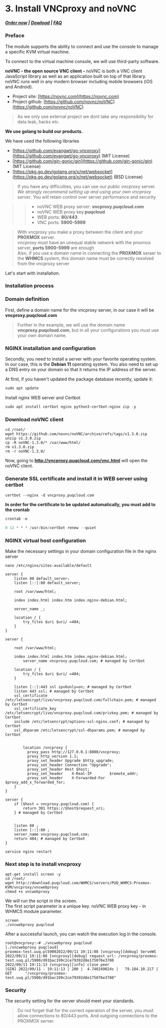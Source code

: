 # 3. Install VNCproxy and noVNC

#####  [Order now](https://puqcloud.com/index.php?rp=/store/whmcs-module-proxmox-kvm) | [Dowload](https://download.puqcloud.com/WHMCS/servers/PUQ_WHMCS-Proxmox-KVM/) | [FAQ](https://faq.puqcloud.com/)

### Preface

The module supports the ability to connect and use the console to manage a specific KVM virtual machine.

To connect to the virtual machine console, we will use third-party software.

**noVNC - the open source VNC client -** noVNC is both a VNC client JavaScript library as well as an application built on top of that library. noVNC runs well in any modern browser including mobile browsers (iOS and Android).

- Project site: [https://novnc.com](https://novnc.com)
- Project github: [https://github.com/novnc/noVNC](https://github.com/novnc/noVNC)

>As we only use external project we dont take any responsibility for data leak, hacks etc.

**We use golang to build our products.**

We have used the following libraries

- [https://github.com/evangwt/go-vncproxy](https://github.com/evangwt/go-vncproxy) (MIT License)
- [https://github.com/gin-gonic/gin](https://github.com/gin-gonic/gin) (MIT License)
- [https://pkg.go.dev/golang.org/x/net/websocket](https://pkg.go.dev/golang.org/x/net/websocket) (BSD License)

>If you have any difficulties, you can use our public vncproxy server. *We strongly recommend setting up and using your own vncproxy server*. You will retain control over server performance and security

>> - noVNC WEB proxy server: **vncproxy.puqcloud.com** 
>> - noVNC WEB proxy key:**puqcloud** 
>> - WEB ports: **80/443** 
>> - VNC ports: **5900-5999** 

>With vncproxy you make a proxy between the client and your **PROXMOX** server.  
vncproxy must have an unequal stable network with the proxmox server, **ports 5900-5999** are enough  
Also, if you use a domain name in connecting the **PROXMOX** seraer to the **WHMCS** system, this domain name must be correctly resolved from the vncproxy server  

Let's start with installation.

### Installation process

### Domain definition

First, define a domain name for the vncproxy server, in our case it will be **vncproxy.puqcloud.com**

>Further in the example, we will use the domain name **vncproxy.puqcloud.com**, but in all your configurations you must use your own domain name.

####  

### NGINX installation and configuration

Secondly, you need to install a server with your favorite operating system. In our case, this is the **Debian 11** operating system. You also need to set up a DNS entry on your domain so that it returns the IP address of the server.

At first, if you haven't updated the package database recently, update it:

```Powershell
sudo apt update
```

Install nginx WEB server and Certbot

```Powershell
sudo apt install certbot nginx python3-certbot-nginx zip -y
```

####  

### Download noVNC client

```
cd /root/
wget https://github.com/novnc/noVNC/archive/refs/tags/v1.3.0.zip
unzip v1.3.0.zip 
cp -R noVNC-1.3.0/* /var/www/html/
rm v1.3.0.zip
rm -r noVNC-1.3.0/
```

Now, going to **http://vncproxy.puqcloud.com/vnc.html** will open the noVNC client.

#####  

### Generate SSL certificate and install it in WEB server using certbot

```shell
certbot --nginx -d vncproxy.puqcloud.com
```

**In order for the certificate to be updated automatically, you must add to the crontab**

```Powershell
crontab -e
```

```Powershell
0 12 * * * /usr/bin/certbot renew --quiet
```

### NGINX virtual host configuration

Make the necessary settings in your domain configuration file in the nginx server

```shell
nano /etc/nginx/sites-available/default
```

```Nginx
server {
	listen 80 default_server;
	listen [::]:80 default_server;

	root /var/www/html;

	index index.html index.htm index.nginx-debian.html;

	server_name _;

	location / {
		try_files $uri $uri/ =404;
	}
}

server {

	root /var/www/html;

	index index.html index.htm index.nginx-debian.html;
        server_name vncproxy.puqcloud.com; # managed by Certbot

	location / {
		try_files $uri $uri/ =404;
	}

    listen [::]:443 ssl ipv6only=on; # managed by Certbot
    listen 443 ssl; # managed by Certbot
    ssl_certificate /etc/letsencrypt/live/vncproxy.puqcloud.com/fullchain.pem; # managed by Certbot
    ssl_certificate_key /etc/letsencrypt/live/vncproxy.puqcloud.com/privkey.pem; # managed by Certbot
    include /etc/letsencrypt/options-ssl-nginx.conf; # managed by Certbot
    ssl_dhparam /etc/letsencrypt/ssl-dhparams.pem; # managed by Certbot


        location /vncproxy {
          proxy_pass http://127.0.0.1:8080/vncproxy;
          proxy_http_version 1.1;
          proxy_set_header Upgrade $http_upgrade;
          proxy_set_header Connection "Upgrade";
          proxy_set_header Host $host;
          proxy_set_header    X-Real-IP        $remote_addr;
          proxy_set_header    X-Forwarded-For  $proxy_add_x_forwarded_for;
    }
}

server {
    if ($host = vncproxy.puqcloud.com) {
        return 301 https://$host$request_uri;
    } # managed by Certbot


	listen 80 ;
	listen [::]:80 ;
    server_name vncproxy.puqcloud.com;
    return 404; # managed by Certbot
}
```

```shell
service nginx restart
```

### Next step is to install vncproxy

```
apt-get install screen -y
cd /root/
wget http://download.puqcloud.com/WHMCS/servers/PUQ_WHMCS-Proxmox-KVM/vncproxy/vncwebproxy
chmod +x vncwebproxy 
```

We will run the script in the screen.  
The first script parameter is a unique key. noVNC WEB proxy key - in WHMCS module parameter.

```
screen
./vncwebproxy puqcloud
```

After a successful launch, you can watch the execution log in the console.

```shell
root@vncproxy:~# ./vncwebproxy puqcloud
[./vncwebproxy puqcloud]
proxmox-test.uuq.pl59002022/09/11 19:11:08 [vncproxy][debug] ServeWS
2022/09/11 19:11:08 [vncproxy][debug] request url: /vncproxy/proxmox-test.uuq.pl/5900/d91bac199c2ce79392d8e175076e3780
2022/09/11 19:11:13 [vncproxy][info] close peer
[GIN] 2022/09/11 - 19:11:13 | 200 |  4.740249024s |   79.184.10.217 | GET      "/vncproxy/proxmox-test.uuq.pl/5900/d91bac199c2ce79392d8e175076e3780"

```

### Security

The security setting for the server should meet your standards.

>Do not forget that for the correct operation of the server, you must allow connections to 80/443 ports. And outgoing connections to the PROXMOX server.

